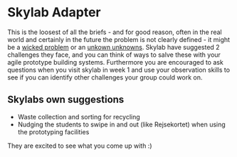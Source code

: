 # Skylab Adapter

This is the loosest of all the briefs - and for good reason, often in the real world and certainly in the future the problem is not clearly defined - it might be a [wicked problem](https://en.wikipedia.org/wiki/Wicked_problem) or an [unkown unknowns](https://en.wikipedia.org/wiki/There_are_unknown_unknowns). Skylab have suggested 2 challenges they face, and you can think of ways to salve these with your agile prototype building systems. Furthermore you are encouraged to ask questions when you visit skylab in week 1 and use your observation skills to see if you can identify other challenges your group could work on.

## Skylabs own suggestions
* Waste collection and sorting for recycling 
* Nudging the students to swipe in and out (like Rejsekortet) when using the prototyping facilities

They are excited to see what you come up with :)
